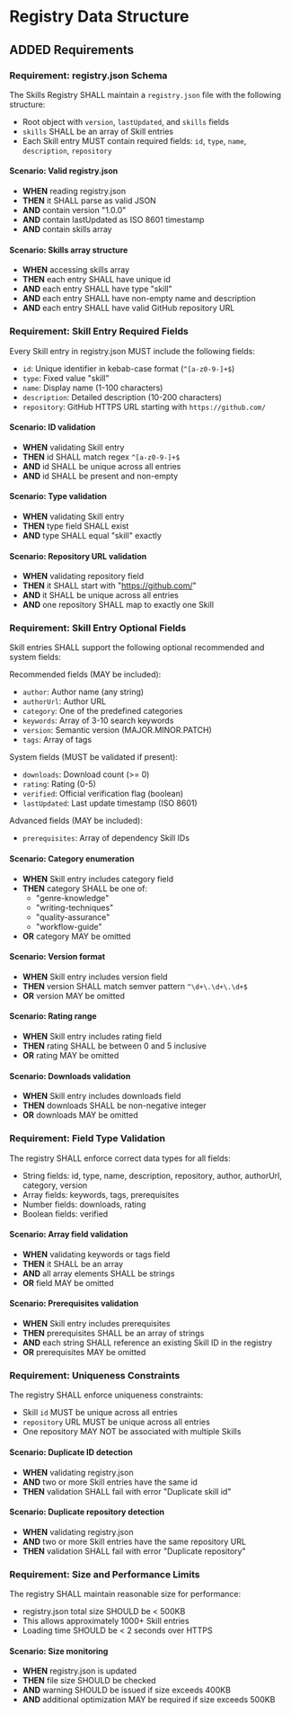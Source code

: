 # Registry Data Structure

## ADDED Requirements

### Requirement: registry.json Schema

The Skills Registry SHALL maintain a `registry.json` file with the following structure:
- Root object with `version`, `lastUpdated`, and `skills` fields
- `skills` SHALL be an array of Skill entries
- Each Skill entry MUST contain required fields: `id`, `type`, `name`, `description`, `repository`

#### Scenario: Valid registry.json

- **WHEN** reading registry.json
- **THEN** it SHALL parse as valid JSON
- **AND** contain version "1.0.0"
- **AND** contain lastUpdated as ISO 8601 timestamp
- **AND** contain skills array

#### Scenario: Skills array structure

- **WHEN** accessing skills array
- **THEN** each entry SHALL have unique id
- **AND** each entry SHALL have type "skill"
- **AND** each entry SHALL have non-empty name and description
- **AND** each entry SHALL have valid GitHub repository URL

### Requirement: Skill Entry Required Fields

Every Skill entry in registry.json MUST include the following fields:
- `id`: Unique identifier in kebab-case format (`^[a-z0-9-]+$`)
- `type`: Fixed value "skill"
- `name`: Display name (1-100 characters)
- `description`: Detailed description (10-200 characters)
- `repository`: GitHub HTTPS URL starting with `https://github.com/`

#### Scenario: ID validation

- **WHEN** validating Skill entry
- **THEN** id SHALL match regex `^[a-z0-9-]+$`
- **AND** id SHALL be unique across all entries
- **AND** id SHALL be present and non-empty

#### Scenario: Type validation

- **WHEN** validating Skill entry
- **THEN** type field SHALL exist
- **AND** type SHALL equal "skill" exactly

#### Scenario: Repository URL validation

- **WHEN** validating repository field
- **THEN** it SHALL start with "https://github.com/"
- **AND** it SHALL be unique across all entries
- **AND** one repository SHALL map to exactly one Skill

### Requirement: Skill Entry Optional Fields

Skill entries SHALL support the following optional recommended and system fields:

Recommended fields (MAY be included):
- `author`: Author name (any string)
- `authorUrl`: Author URL
- `category`: One of the predefined categories
- `keywords`: Array of 3-10 search keywords
- `version`: Semantic version (MAJOR.MINOR.PATCH)
- `tags`: Array of tags

System fields (MUST be validated if present):
- `downloads`: Download count (>= 0)
- `rating`: Rating (0-5)
- `verified`: Official verification flag (boolean)
- `lastUpdated`: Last update timestamp (ISO 8601)

Advanced fields (MAY be included):
- `prerequisites`: Array of dependency Skill IDs

#### Scenario: Category enumeration

- **WHEN** Skill entry includes category field
- **THEN** category SHALL be one of:
  - "genre-knowledge"
  - "writing-techniques"
  - "quality-assurance"
  - "workflow-guide"
- **OR** category MAY be omitted

#### Scenario: Version format

- **WHEN** Skill entry includes version field
- **THEN** version SHALL match semver pattern `^\d+\.\d+\.\d+$`
- **OR** version MAY be omitted

#### Scenario: Rating range

- **WHEN** Skill entry includes rating field
- **THEN** rating SHALL be between 0 and 5 inclusive
- **OR** rating MAY be omitted

#### Scenario: Downloads validation

- **WHEN** Skill entry includes downloads field
- **THEN** downloads SHALL be non-negative integer
- **OR** downloads MAY be omitted

### Requirement: Field Type Validation

The registry SHALL enforce correct data types for all fields:
- String fields: id, type, name, description, repository, author, authorUrl, category, version
- Array fields: keywords, tags, prerequisites
- Number fields: downloads, rating
- Boolean fields: verified

#### Scenario: Array field validation

- **WHEN** validating keywords or tags field
- **THEN** it SHALL be an array
- **AND** all array elements SHALL be strings
- **OR** field MAY be omitted

#### Scenario: Prerequisites validation

- **WHEN** Skill entry includes prerequisites
- **THEN** prerequisites SHALL be an array of strings
- **AND** each string SHALL reference an existing Skill ID in the registry
- **OR** prerequisites MAY be omitted

### Requirement: Uniqueness Constraints

The registry SHALL enforce uniqueness constraints:
- Skill `id` MUST be unique across all entries
- `repository` URL MUST be unique across all entries
- One repository MAY NOT be associated with multiple Skills

#### Scenario: Duplicate ID detection

- **WHEN** validating registry.json
- **AND** two or more Skill entries have the same id
- **THEN** validation SHALL fail with error "Duplicate skill id"

#### Scenario: Duplicate repository detection

- **WHEN** validating registry.json
- **AND** two or more Skill entries have the same repository URL
- **THEN** validation SHALL fail with error "Duplicate repository"

### Requirement: Size and Performance Limits

The registry SHALL maintain reasonable size for performance:
- registry.json total size SHOULD be < 500KB
- This allows approximately 1000+ Skill entries
- Loading time SHOULD be < 2 seconds over HTTPS

#### Scenario: Size monitoring

- **WHEN** registry.json is updated
- **THEN** file size SHOULD be checked
- **AND** warning SHOULD be issued if size exceeds 400KB
- **AND** additional optimization MAY be required if size exceeds 500KB
